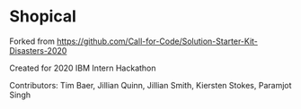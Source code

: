 # Shopical

Forked from https://github.com/Call-for-Code/Solution-Starter-Kit-Disasters-2020

Created for 2020 IBM Intern Hackathon

Contributors: Tim Baer, Jillian Quinn, Jillian Smith, Kiersten Stokes, Paramjot Singh
